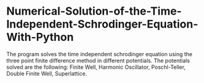 # Numerical-Solution-of-the-Time-Independent-Schrodinger-Equation-With-Python

The program solves the time independent schrodinger equation using the three point finite difference method in different potentials. 
The potentials solved are the following: 
Finite Well, 
Harmonic Oscillator, 
Poschl-Teller,
Double Finite Well, 
Superlattice.


